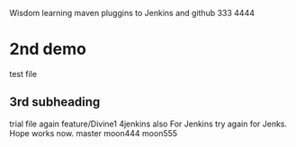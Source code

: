 Wisdom
learning maven pluggins  to Jenkins and github
333
4444
# 2nd demo 
test file 
## 3rd subheading 

trial file again
feature/Divine1
4jenkins also
For Jenkins 
try again for Jenks. Hope works now.
 master
moon444
moon555
